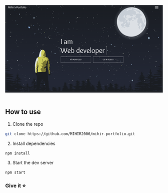 <div>
      <a href = "https://mihir-portfolio-main-777.vercel.app">
      <img src="https://github.com/MIHIR2006/mihir-portfolio/blob/master/public/Portfolio%20Banner.png" alt="Project Banner">
      </a>
</div>
  <br />


## How to use


1. Clone the repo
``` bash
git clone https://github.com/MIHIR2006/mihir-portfolio.git
```

2. Install dependencies
``` bash
npm install
```

3. Start the dev server
``` bash
npm start
```

### Give it ⭐

